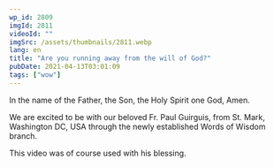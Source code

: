 ```yaml
---
wp_id: 2809
imgId: 2811
videoId: ""
imgSrc: /assets/thumbnails/2811.webp
lang: en
title: "Are you running away from the will of God?"
pubDate: 2021-04-13T03:01:09
tags: ["wow"]
---
```


<p>In the name of the Father, the Son, the Holy Spirit one God, Amen.</p>
<p>We are excited to be with our beloved Fr. Paul Guirguis, from St. Mark, Washington DC, USA through the newly established Words of Wisdom branch.</p>
<p>This video was of course used with his blessing.</p>
<p>&nbsp;</p>
